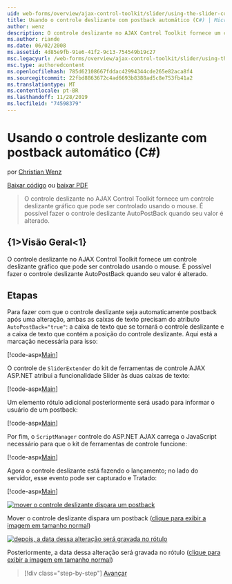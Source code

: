 ```yaml
---
uid: web-forms/overview/ajax-control-toolkit/slider/using-the-slider-control-with-auto-postback-cs
title: Usando o controle deslizante com postback automático (C#) | Microsoft Docs
author: wenz
description: O controle deslizante no AJAX Control Toolkit fornece um controle deslizante gráfico que pode ser controlado usando o mouse. É possível fazer com que o controle deslizante autolance...
ms.author: riande
ms.date: 06/02/2008
ms.assetid: 4d85e9fb-91e6-41f2-9c13-754549b19c27
msc.legacyurl: /web-forms/overview/ajax-control-toolkit/slider/using-the-slider-control-with-auto-postback-cs
msc.type: authoredcontent
ms.openlocfilehash: 785d62108667fddac42994344cde265e82aca8f4
ms.sourcegitcommit: 22fbd8863672c4ad6693b8388ad5c8e753fb41a2
ms.translationtype: MT
ms.contentlocale: pt-BR
ms.lasthandoff: 11/28/2019
ms.locfileid: "74598379"
---
```

# <a name="using-the-slider-control-with-auto-postback-c"></a>Usando o controle deslizante com postback automático (C#)

por [Christian Wenz](https://github.com/wenz)

[Baixar código](https://download.microsoft.com/download/9/3/f/93f8daea-bebd-4821-833b-95205389c7d0/Slider1.cs.zip) ou [baixar PDF](https://download.microsoft.com/download/b/6/a/b6ae89ee-df69-4c87-9bfb-ad1eb2b23373/slider1CS.pdf)

> O controle deslizante no AJAX Control Toolkit fornece um controle deslizante gráfico que pode ser controlado usando o mouse. É possível fazer o controle deslizante AutoPostBack quando seu valor é alterado.

## <a name="overview"></a>{1&gt;Visão Geral&lt;1}

O controle deslizante no AJAX Control Toolkit fornece um controle deslizante gráfico que pode ser controlado usando o mouse. É possível fazer o controle deslizante AutoPostBack quando seu valor é alterado.

## <a name="steps"></a>Etapas

Para fazer com que o controle deslizante seja automaticamente postback após uma alteração, ambas as caixas de texto precisam do atributo `AutoPostBack="true"`: a caixa de texto que se tornará o controle deslizante e a caixa de texto que contém a posição do controle deslizante. Aqui está a marcação necessária para isso:

[!code-aspx[Main](using-the-slider-control-with-auto-postback-cs/samples/sample1.aspx)]

O controle de `SliderExtender` do kit de ferramentas de controle AJAX ASP.NET atribui a funcionalidade Slider às duas caixas de texto:

[!code-aspx[Main](using-the-slider-control-with-auto-postback-cs/samples/sample2.aspx)]

Um elemento rótulo adicional posteriormente será usado para informar o usuário de um postback:

[!code-aspx[Main](using-the-slider-control-with-auto-postback-cs/samples/sample3.aspx)]

Por fim, o `ScriptManager` controle do ASP.NET AJAX carrega o JavaScript necessário para que o kit de ferramentas de controle funcione:

[!code-aspx[Main](using-the-slider-control-with-auto-postback-cs/samples/sample4.aspx)]

Agora o controle deslizante está fazendo o lançamento; no lado do servidor, esse evento pode ser capturado e Tratado:

[!code-aspx[Main](using-the-slider-control-with-auto-postback-cs/samples/sample5.aspx)]

[![mover o controle deslizante dispara um postback](using-the-slider-control-with-auto-postback-cs/_static/image2.png)](using-the-slider-control-with-auto-postback-cs/_static/image1.png)

Mover o controle deslizante dispara um postback ([clique para exibir a imagem em tamanho normal](using-the-slider-control-with-auto-postback-cs/_static/image3.png))

[![depois, a data dessa alteração será gravada no rótulo](using-the-slider-control-with-auto-postback-cs/_static/image5.png)](using-the-slider-control-with-auto-postback-cs/_static/image4.png)

Posteriormente, a data dessa alteração será gravada no rótulo ([clique para exibir a imagem em tamanho normal](using-the-slider-control-with-auto-postback-cs/_static/image6.png))

> [!div class="step-by-step"]
> [Avançar](databinding-the-slider-control-cs.md)
